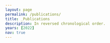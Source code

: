 ```yaml
---
layout: page
permalink: /publications/
title: _Publications
description: In reversed chronological order.
years: [2022]
nav: true
---
```



